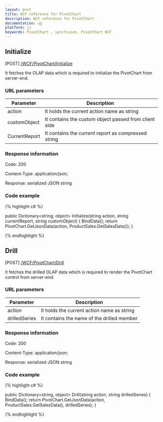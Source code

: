 ```yaml
---
layout: post
title: WCF reference for PivotChart
description: WCF reference for PivotChart
documentation: ug
platform: js
keywords: PivotChart , syncfusion, PivotChart WCF
---
```


## Initialize

 [POST] [/WCF/PivotChart/Initialize](https://ej2.syncfusion.com/javascript/demos/#/bootstrap5/pivot-table/overview.html)

It fetches the OLAP data which is required to initialize the PivotChart from server-end.

### URL parameters

|  Parameter |  Description | 
|---|---|
|action|It holds the current action name as string|
|customObject|It contains the custom object passed from client side|
|CurrentReport|It contains the current report as compressed string|

### Response information 

Code: 200

Content-Type: application/json;

Response: serialized JSON string

### Code example 

{% highlight c# %}

public Dictionary<string, object> Initialize(string action, string currentReport, string customObject)
{
    BindData();
    return PivotChart.GetJsonData(action, ProductSales.GetSalesData());
}

{% endhighlight %} 

## Drill

 [POST] [/WCF/PivotChart/Drill](https://ej2.syncfusion.com/javascript/demos/#/material3/pivot-table/Drill-Down.html)

It fetches the drilled OLAP data which is required to render the PivotChart control from server-end.

### URL parameters

|  Parameter |  Description | 
|---|---|
|action|It holds the current action name as string|
|drilledSeries|It contains the name of the drilled member|

### Response information 

Code: 200

Content-Type: application/json;

Response: serialized JSON string

### Code example 

{% highlight c# %}

public Dictionary<string, object> Drill(string action, string drilledSeries)
{
    BindData();
    return PivotChart.GetJsonData(action, ProductSales.GetSalesData(), drilledSeries);
}

{% endhighlight %} 